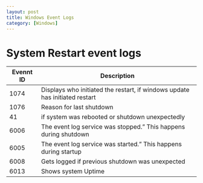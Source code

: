 ```yaml
---
layout: post
title: Windows Event Logs
category: [Windows]
---
```


# System Restart event logs

| Evennt ID | Description |
| --------------| -----------|
| 1074 | Displays who initiated the restart, if windows update has initiated restart |
| 1076 | Reason for last shutdown |
| 41 | if system was rebooted or shutdown unexpectedly |
| 6006 | The event log service was stopped.” This happens during shutdown |
| 6005 | The event log service was started.” This happens during startup |
| 6008 | Gets logged if previous shutdown was unexpected |
| 6013 | Shows system Uptime |